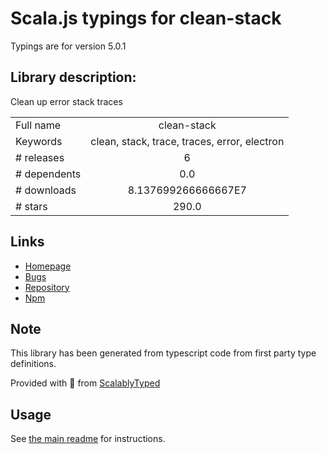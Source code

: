 
# Scala.js typings for clean-stack

Typings are for version 5.0.1

## Library description:
Clean up error stack traces

|                    |                 |
| ------------------ | :-------------: |
| Full name          | clean-stack |
| Keywords           | clean, stack, trace, traces, error, electron |
| # releases         | 6 |
| # dependents       | 0.0 |
| # downloads        | 8.137699266666667E7 |
| # stars            | 290.0 |

## Links
- [Homepage](https://github.com/sindresorhus/clean-stack#readme)
- [Bugs](https://github.com/sindresorhus/clean-stack/issues)
- [Repository](https://github.com/sindresorhus/clean-stack)
- [Npm](https://www.npmjs.com/package/clean-stack)
    


## Note
This library has been generated from typescript code from first party type definitions.

Provided with :purple_heart: from [ScalablyTyped](https://github.com/oyvindberg/ScalablyTyped)

## Usage
See [the main readme](../../readme.md) for instructions.



